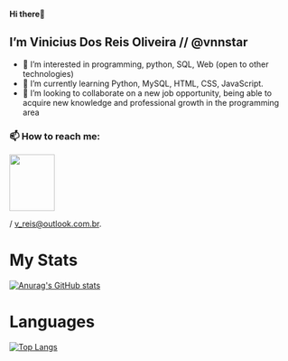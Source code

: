 
 **Hi there👋**

## I’m Vinicius Dos Reis Oliveira // @vnnstar
- 👀 I’m interested in programming, python, SQL, Web (open to other technologies)
- 🌱 I’m currently learning Python, MySQL, HTML, CSS, JavaScript.
- 💞️ I’m looking to collaborate on a new job opportunity, being able to acquire new knowledge and professional growth in the programming area

### 📫 How to reach me:
<a href="https://www.linkedin.com/in/viniciusdosreis" target="_blank"> <img align="center" height="100" width="80" src="https://cdn.jsdelivr.net/gh/devicons/devicon/icons/linkedin/linkedin-original-wordmark.svg"/></a>


/ v_reis@outlook.com.br.


<!---
vnnstar/vnnstar is a ✨ special ✨ repository because its `README.md` (this file) appears on your GitHub profile.
You can click the Preview link to take a look at your changes.
--->



# My Stats

[![Anurag's GitHub stats](https://github-readme-stats.vercel.app/api?username=vnnstar&theme=tokyonight&hide=contribs,prs,stars,issues)](https://github.com/vnnstar/github-readme-stats)

# Languages

[![Top Langs](https://github-readme-stats.vercel.app/api/top-langs/?username=vnnstar&layout=compact&theme=tokyonight)](https://github.com/vnnstar/github-readme-stats)
